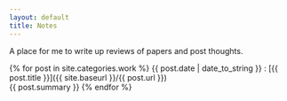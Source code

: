 ```yaml
---
layout: default
title: Notes
---
```

A place for me to write up reviews of papers and post thoughts.

{% for post in site.categories.work %}
{{ post.date | date_to_string }}
: [{{ post.title }}]({{ site.baseurl }}/{{ post.url }})  
  {{ post.summary }}
{% endfor %}
